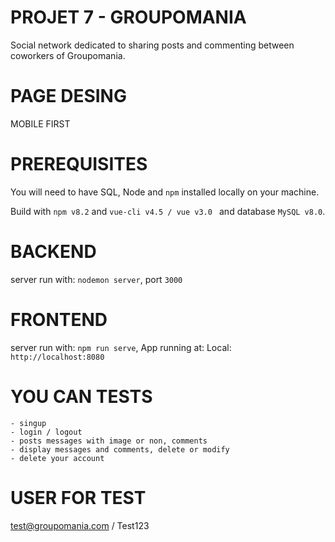# PROJET 7 - GROUPOMANIA #
Social network dedicated to sharing posts and commenting between coworkers of Groupomania.

# PAGE DESING #
MOBILE FIRST

# PREREQUISITES #
You will need to have SQL, Node and `npm` installed locally on your machine.

Build with `npm v8.2` and `vue-cli v4.5 / vue v3.0 ` and database `MySQL v8.0`.
# BACKEND #
server run with: `nodemon server`, port `3000`
# FRONTEND #
server run with: `npm run serve`, App running at:
Local: `http://localhost:8080`

# YOU CAN TESTS # 
    - singup
    - login / logout
    - posts messages with image or non, comments 
    - display messages and comments, delete or modify
    - delete your account

# USER FOR TEST # 
test@groupomania.com  / Test123

    





